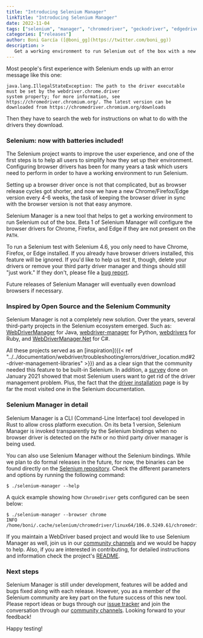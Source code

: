 ```yaml
---
title: "Introducing Selenium Manager"
linkTitle: "Introducing Selenium Manager"
date: 2022-11-04
tags: ["selenium", "manager", "chromedriver", "geckodriver", "edgedriver"]
categories: ["releases"]
author: Boni García ([@boni_gg](https://twitter.com/boni_gg))
description: >
   Get a working environment to run Selenium out of the box with a new beta feature!
---
```


Most people's first experience with Selenium ends up with an error message like this one:

```
java.lang.IllegalStateException: The path to the driver executable must be set by the webdriver.chrome.driver 
system property; for more information, see https://chromedriver.chromium.org/. The latest version can be 
downloaded from https://chromedriver.chromium.org/downloads
```

 Then they have to search the web for instructions on what to do with the drivers they download. 

### Selenium: now with batteries included!

The Selenium project wants to improve the user experience, and one of the first steps is to help all users to
simplify how they set up their environment. Configuring browser drivers has been for many years a task which 
users need to perform in order to have a working environment to run Selenium.

Setting up a browser driver once is not that complicated, but as browser release cycles got shorter, and now
we have a new Chrome/Firefox/Edge version every 4-6 weeks, the task of keeping the browser driver in sync with
the browser version is not that easy anymore.

Selenium Manager is a new tool that helps to get a working environment to run Selenium out of the box. Beta 1 
of Selenium Manager will configure the browser drivers for Chrome, Firefox, and Edge if they are not present 
on the `PATH`.

To run a Selenium test with Selenium 4.6, you only need to have Chrome, Firefox, or Edge installed. If you 
already have browser drivers installed, this feature will be ignored. If you'd like to help us test it, though, 
delete your drivers or remove your third party driver manager and things should still "just work." If they don't, 
please file a [bug report](https://github.com/SeleniumHQ/selenium/issues).

Future releases of Selenium Manager will eventually even download browsers if necessary.

### Inspired by Open Source and the Selenium Community

Selenium Manager is not a completely new solution. Over the years, several third-party projects in the Selenium 
ecosystem emerged. Such as: [WebDriverManager](https://bonigarcia.dev/webdrivermanager/) for Java, 
[webdriver-manager](https://pypi.org/project/webdriver-manager/) for Python, 
[webdrivers](https://github.com/titusfortner/webdrivers) for Ruby, and
[WebDriverManager.Net](https://github.com/rosolko/WebDriverManager.Net) for C#. 

All these projects served as an 
[inspiration]({{< ref "../../documentation/webdriver/troubleshooting/errors/driver_location.md#2-driver-management-libraries" >}}) 
and as a clear sign that the community needed this feature to be 
built-in Selenium. In addition, a [survey](https://www.selenium.dev/blog/2021/selenium-survey-results/) 
done on January 2021 showed that most Selenium users want to get rid of the driver management 
problem. Plus, the fact that the 
[driver installation](https://www.selenium.dev/documentation/webdriver/troubleshooting/errors/driver_location/) page is 
by far the most visited one in the Selenium documentation.

### Selenium Manager in detail 

Selenium Manager is a CLI (Command-Line Interface) tool developed in Rust to allow cross platform execution. 
On its beta 1 version, Selenium Manager is invoked transparently by the Selenium bindings when no browser 
driver is detected on the `PATH` or no third party driver manager is being used. 

You can also use Selenium Manager without the Selenium bindings. While we plan to do formal releases in the
future, for now, the binaries can be found directly on the 
[Selenium repository](https://github.com/SeleniumHQ/selenium/tree/trunk/common/manager). Check the different
parameters and options by running the following command:
```
$ ./selenium-manager --help
```

A quick example showing how `ChromeDriver` gets configured can be seen below:
```
$ ./selenium-manager --browser chrome
INFO	/home/boni/.cache/selenium/chromedriver/linux64/106.0.5249.61/chromedriver
```

If you maintain a WebDriver based project and would like to use Selenium Manager as well,
join us in our [community channels](/support/#ChatRoom) and we would be happy to help. 
Also, if you are interested in contributing, for detailed instructions and information 
check the project's [README](https://github.com/SeleniumHQ/selenium/tree/trunk/rust).

### Next steps

Selenium Manager is still under development, features will be added and bugs fixed along with each release.
However, you as a member of the Selenium community are key part on the future success of this new tool. Please
report ideas or bugs through our [issue tracker](https://github.com/SeleniumHQ/selenium/issues) and join
the conversation through our [community channels](/support/#ChatRoom). Looking forward to your feedback!


Happy testing!

